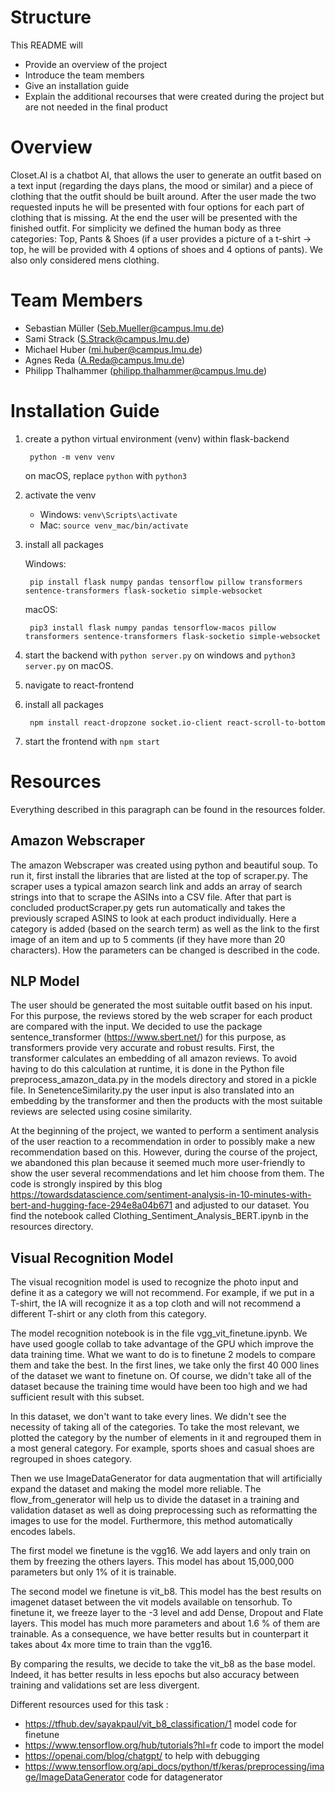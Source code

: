 # Structure #
This README will
- Provide an overview of the project
- Introduce the team members
- Give an installation guide
- Explain the additional recourses that were created during the project but are not needed in the final product

# Overview #
Closet.AI is a chatbot AI, that allows the user to generate an outfit based on a text input (regarding the days plans, the mood or similar) and a piece of clothing that the outfit should be built around. After the user made the two requested inputs he will be presented with four options for each part of clothing that is missing.
At the end the user will be presented with the finished outfit.
For simplicity we defined the human body as three categories: Top, Pants & Shoes (if a user provides a picture of a t-shirt -> top, he will be provided with 4 options of shoes and 4 options of pants).
We also only considered mens clothing.

# Team Members #
- Sebastian Müller (Seb.Mueller@campus.lmu.de)
- Sami Strack (S.Strack@campus.lmu.de)
- Michael Huber (mi.huber@campus.lmu.de)
- Agnes Reda (A.Reda@campus.lmu.de)
- Philipp Thalhammer (philipp.thalhammer@campus.lmu.de)

# Installation Guide #
1. create a python virtual environment (venv) within flask-backend
        
        python -m venv venv
    
    on macOS, replace ```python``` with ```python3```
2. activate the venv
    
    * Windows: ```venv\Scripts\activate```
    * Mac: ```source venv_mac/bin/activate```
3. install all packages

    Windows:
        
        pip install flask numpy pandas tensorflow pillow transformers sentence-transformers flask-socketio simple-websocket

    macOS:
        
        pip3 install flask numpy pandas tensorflow-macos pillow transformers sentence-transformers flask-socketio simple-websocket

4. start the backend with ```python server.py``` on windows and ```python3 server.py``` on macOS.
5. navigate to react-frontend
6. install all packages

        npm install react-dropzone socket.io-client react-scroll-to-bottom
        
7. start the frontend with ```npm start```

# Resources #
Everything described in this paragraph can be found in the resources folder.

## Amazon Webscraper ##
The amazon Webscraper was created using python and beautiful soup.
To run it, first install the libraries that are listed at the top of scraper.py.
The scraper uses a typical amazon search link and adds an array of search strings into that to scrape the ASINs into a CSV file. After that part is concluded productScraper.py gets run automatically and takes the previously scraped ASINS to look at each product individually.
Here a category is added (based on the search term) as well as the link to the first image of an item and up to 5 comments (if they have more than 20 characters).
How the parameters can be changed is described in the code.

## NLP Model ##
The user should be generated the most suitable outfit based on his input. For this purpose, the reviews stored by the web scraper for each product are compared with the input. We decided to use the package sentence_transformer (https://www.sbert.net/) for this purpose, as transformers provide very accurate and robust results. 
First, the transformer calculates an embedding of all amazon reviews. To avoid having to do this calculation at runtime, it is done in the Python file preprocess_amazon_data.py in the models directory and stored in a pickle file.
In SenetenceSimilarity.py the user input is also translated into an embedding by the transformer and then the products with the most suitable reviews are selected using cosine similarity.

At the beginning of the project, we wanted to perform a sentiment analysis of the user reaction to a recommendation in order to possibly make a new recommendation based on this. However, during the course of the project, we abandoned this plan because it seemed much more user-friendly to show the user several recommendations and let him choose from them. The code is strongly inspired by this blog https://towardsdatascience.com/sentiment-analysis-in-10-minutes-with-bert-and-hugging-face-294e8a04b671 and adjusted to our dataset. You find the notebook called Clothing_Sentiment_Analysis_BERT.ipynb in the resources directory.

## Visual Recognition Model ##
The visual recognition model is used to recognize the photo input and define it as a category we will not recommend. For example, if we put in a T-shirt, the IA will recognize it as a top cloth and will not recommend a different T-shirt or any cloth from this category. 

The model recognition notebook is in the file vgg_vit_finetune.ipynb. We have used google collab to take advantage of the GPU which improve the data training time. What we want to do is to finetune 2 models to compare them and take the best. 
In the first lines, we take only the first 40 000 lines of the dataset we want to finetune on. Of course, we didn't take all of the dataset because the training time would have been too high and we had sufficient result with this subset. 

In this dataset, we don't want to take every lines. We didn't see the necessity of taking all of the categories. To take the most relevant, we plotted the category by the number of elements in it and regrouped them in a most general category. For example, sports shoes and casual shoes are regrouped in shoes category. 

Then we use ImageDataGenerator for data augmentation that will artificially expand the dataset and making the model more reliable. The flow_from_generator will help us to divide the dataset in a training and validation dataset as well as doing preprocessing such as reformatting the images to use for the model. Furthermore, this method automatically encodes labels. 

The first model we finetune is the vgg16. We add layers and only train on them by freezing the others layers. This model has about 15,000,000 parameters but only 1% of it is trainable. 

The second model we finetune is vit_b8. This model has the best results on imagenet dataset between the vit models available on tensorhub. To finetune it, we freeze layer to the -3 level and add Dense, Dropout and Flate layers. This model has much more parameters and about 1.6 % of them are trainable. As a consequence, we have better results but in counterpart it takes about 4x more time to train than the vgg16. 

By comparing the results, we decide to take the vit_b8 as the base model. Indeed, it has better results in less epochs but also accuracy between training and validations set are less divergent. 

Different resources used for this task : 
- https://tfhub.dev/sayakpaul/vit_b8_classification/1 model code for finetune
- https://www.tensorflow.org/hub/tutorials?hl=fr code to import the model 
- https://openai.com/blog/chatgpt/ to help with debugging 
- https://www.tensorflow.org/api_docs/python/tf/keras/preprocessing/image/ImageDataGenerator code for datagenerator
